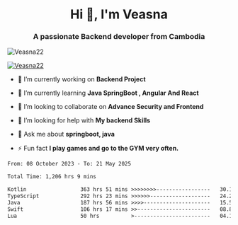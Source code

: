 <h1 align="center">Hi 👋, I'm Veasna</h1>
<h3 align="center">A passionate Backend developer from Cambodia</h3>

<p align="left"> <img src="https://komarev.com/ghpvc/?username=Veasna22&label=Profile%20views&color=0e75b6&style=flat" alt="Veasna22" /> </p>

<p align="left"> <a href="https://github.com/ryo-ma/github-profile-trophy"><img src="https://github-profile-trophy.vercel.app/?username=veasna22&theme=dracula" alt="Veasna22" /></a> </p>

- 🔭 I’m currently working on **Backend Project**

- 🌱 I’m currently learning **Java SpringBoot , Angular And React**

- 👯 I’m looking to collaborate on **Advance Security and Frontend**

- 🤝 I’m looking for help with **My backend Skills**

- 💬 Ask me about **springboot, java**

- ⚡ Fun fact **I play games and go to the GYM very often.**

<!--START_SECTION:waka-->

```txt
From: 08 October 2023 - To: 21 May 2025

Total Time: 1,206 hrs 9 mins

Kotlin                 363 hrs 51 mins >>>>>>>>-----------------   30.17 %
TypeScript             292 hrs 23 mins >>>>>>-------------------   24.24 %
Java                   187 hrs 56 mins >>>>---------------------   15.58 %
Swift                  106 hrs 17 mins >>-----------------------   08.81 %
Lua                    50 hrs          >------------------------   04.15 %
```

<!--END_SECTION:waka-->
